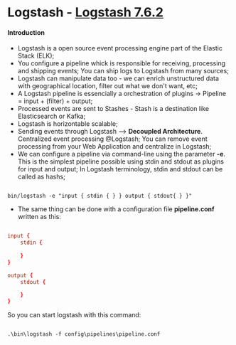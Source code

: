 # Logstash - [Logstash 7.6.2](https://www.elastic.co/pt/downloads/past-releases/logstash-7-6-2)

#### Introduction

* Logstash is a open source event processing engine part of the Elastic Stack (ELK);
* You configure a pipeline whick is responsible for receiving, processing and shipping events; You can ship logs to Logstash from many sources;
* Logstash can manipulate data too - we can enrich unstructured data with geographical location, filter out what we don't want, etc;
* A Logstash pipeline is essencially a orchestration of plugins -> Pipeline = input + (filter) + output;
* Processed events are sent to Stashes - Stash is a destination like Elasticsearch or Kafka;
* Logstash is horizontable scalable;
* Sending events through Logstash --> **Decoupled Architecture**. Centralized event processing @Logstash; You can remove event processing from your Web Application and centralize in Logstash;
* We can configure a pipeline via command-line using the parameter **-e**. This is the simplest pipeline possible using stdin and stdout as plugins for input and output; In Logstash terminology, stdin and stdout can be called as hashs;

~~~linux

bin/logstash -e "input { stdin { } } output { stdout{ } }"

~~~~

* The same thing can be done with a configuration file **pipeline.conf** written as this:

~~~conf

input {
    stdin {
        
    }
}

output {
    stdout {

    }
}
~~~

So you can start logstash with this command: 

~~~linux

.\bin\logstash -f config\pipelines\pipeline.conf

~~~




